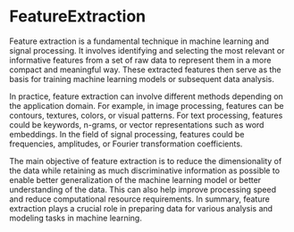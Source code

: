 # FeatureExtraction
Feature extraction is a fundamental technique in machine learning and signal processing. It involves identifying and selecting the most relevant or informative features from a set of raw data to represent them in a more compact and meaningful way. These extracted features then serve as the basis for training machine learning models or subsequent data analysis.

In practice, feature extraction can involve different methods depending on the application domain. For example, in image processing, features can be contours, textures, colors, or visual patterns. For text processing, features could be keywords, n-grams, or vector representations such as word embeddings. In the field of signal processing, features could be frequencies, amplitudes, or Fourier transformation coefficients.

The main objective of feature extraction is to reduce the dimensionality of the data while retaining as much discriminative information as possible to enable better generalization of the machine learning model or better understanding of the data. This can also help improve processing speed and reduce computational resource requirements. In summary, feature extraction plays a crucial role in preparing data for various analysis and modeling tasks in machine learning.
